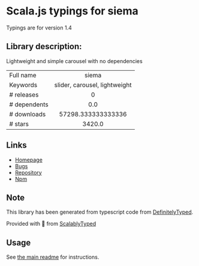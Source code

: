 
# Scala.js typings for siema

Typings are for version 1.4

## Library description:
Lightweight and simple carousel with no dependencies

|                    |                 |
| ------------------ | :-------------: |
| Full name          | siema |
| Keywords           | slider, carousel, lightweight |
| # releases         | 0 |
| # dependents       | 0.0 |
| # downloads        | 57298.333333333336 |
| # stars            | 3420.0 |

## Links
- [Homepage](https://github.com/pawelgrzybek/siema#readme)
- [Bugs](https://github.com/pawelgrzybek/siema/issues)
- [Repository](https://github.com/pawelgrzybek/siema)
- [Npm](https://www.npmjs.com/package/siema)
    


## Note
This library has been generated from typescript code from [DefinitelyTyped](https://definitelytyped.org).

Provided with :purple_heart: from [ScalablyTyped](https://github.com/oyvindberg/ScalablyTyped)

## Usage
See [the main readme](../../readme.md) for instructions.


